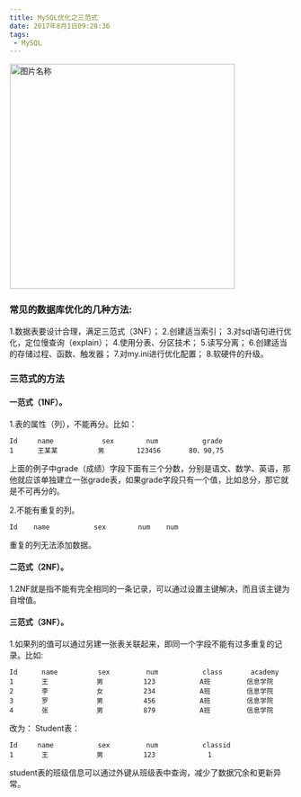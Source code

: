 ```yaml
---
title: MySQL优化之三范式
date: 2017年8月1日09:28:36
tags:
 - MySQL
---
```


<img src="http://otbcgjn6c.bkt.clouddn.com/diary-29.jpg"  width = "400" alt="图片名称" align=center style="border:1px solid  #F6F6F6"/>


### 常见的数据库优化的几种方法:
1.数据表要设计合理，满足三范式（3NF）；
2.创建适当索引；
3.对sql语句进行优化，定位慢查询（explain）；
4.使用分表、分区技术；
5.读写分离；
6.创建适当的存储过程、函数、触发器；
7.对my.ini进行优化配置；
8.软硬件的升级。
### 三范式的方法

#### 一范式（1NF）。
1.表的属性（列），不能再分。比如：
```
Id     name            sex        num           grade
1      王某某          男        123456       80、90,75

```
上面的例子中grade（成绩）字段下面有三个分数，分别是语文、数学、英语，那他就应该单独建立一张grade表，如果grade字段只有一个值，比如总分，那它就是不可再分的。

2.不能有重复的列。

```
Id    name           sex        num    num

```
重复的列无法添加数据。

#### 二范式（2NF）。

 1.2NF就是指不能有完全相同的一条记录，可以通过设置主键解决，而且该主键为自增值。

#### 三范式（3NF）。
1.如果列的值可以通过另建一张表关联起来，即同一个字段不能有过多重复的记录。比如:

```
Id      name          sex         num           class       academy
1       王            男          123           A班         信息学院
2       李            女          234           A班         信息学院
3       罗            男          456           A班         信息学院
4       张            男          879           A班         信息学院

```
改为：
Student表：
```
Id     name           sex         num           classid
1       王            男          123             1

```

student表的班级信息可以通过外键从班级表中查询，减少了数据冗余和更新异常。
